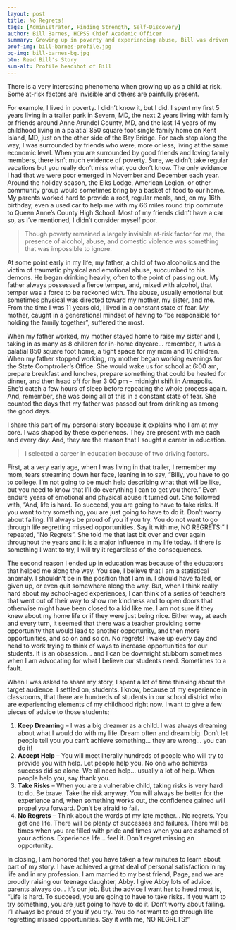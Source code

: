 ```yaml
---
layout: post
title: No Regrets!
tags: [Administrator, Finding Strength, Self-Discovery] 
author: Bill Barnes, HCPSS Chief Academic Officer
summary: Growing up in poverty and experiencing abuse, Bill was driven to be an educator by the powerful words of his mother.
prof-img: bill-barnes-profile.jpg
bg-img: bill-barnes-bg.jpg
btn: Read Bill's Story
sum-alt: Profile headshot of Bill
---
```


There is a very interesting phenomena when growing up as a child at risk. Some at-risk factors are invisible and others are painfully present. 

For example, I lived in poverty. I didn’t know it, but I did. I spent my first 5 years living in a trailer park in Severn, MD, the next 2 years living with family or friends around Anne Arundel County, MD, and the last 14 years of my childhood living in a palatial 850 square foot single family home on Kent Island, MD, just on the other side of the Bay Bridge. For each stop along the way, I was surrounded by friends who were, more or less, living at the same economic level. When you are surrounded by good friends and loving family members, there isn’t much evidence of poverty. Sure, we didn’t take regular vacations but you really don’t miss what you don’t know. The only evidence I had that we were poor emerged in November and December each year. Around the holiday season, the Elks Lodge, American Legion, or other community group would sometimes bring by a basket of food to our home. My parents worked hard to provide a roof, regular meals, and, on my 16th birthday, even a used car to help me with my 66 miles round trip commute to Queen Anne’s County High School. Most of my friends didn’t have a car so, as I’ve mentioned, I didn’t consider myself poor. 

> Though poverty remained a largely invisible at-risk factor for me, the presence of alcohol, abuse, and domestic violence was something that was impossible to ignore. 

At some point early in my life, my father, a child of two alcoholics and the victim of traumatic physical and emotional abuse, succumbed to his demons. He began drinking heavily, often to the point of passing out. My father always possessed a fierce temper, and, mixed with alcohol, that temper was a force to be reckoned with. The abuse, usually emotional but sometimes physical was directed toward my mother, my sister, and me. From the time I was 11 years old, I lived in a constant state of fear. My mother, caught in a generational mindset of having to “be responsible for holding the family together”, suffered the most. 

When my father worked, my mother stayed home to raise my sister and I, taking in as many as 8 children for in-home daycare... remember, it was a palatial 850 square foot home, a tight space for my mom and 10 children. When my father stopped working, my mother began working evenings for the State Comptroller’s Office. She would wake us for school at 6:00 am, prepare breakfast and lunches, prepare something that could be heated for dinner, and then head off for her 3:00 pm – midnight shift in Annapolis. She’d catch a few hours of sleep before repeating the whole process again. And, remember, she was doing all of this in a constant state of fear. She counted the days that my father was passed out from drinking as among the good days. 

I share this part of my personal story because it explains who I am at my core. I was shaped by these experiences. They are present with me each and every day. And, they are the reason that I sought a career in education. 

> I selected a career in education because of two driving factors. 

First, at a very early age, when I was living in that trailer, I remember my mom, tears streaming down her face, leaning in to say, “Billy, you have to go to college. I’m not going to be much help describing what that will be like, but you need to know that I’ll do everything I can to get you there.” Even endure years of emotional and physical abuse it turned out. She followed with, “And, life is hard. To succeed, you are going to have to take risks. If you want to try something, you are just going to have to do it. Don’t worry about failing. I’ll always be proud of you if you try. You do not want to go through life regretting missed opportunities. Say it with me, NO REGRETS!” I repeated, “No Regrets”. She told me that last bit over and over again throughout the years and it is a major influence in my life today. If there is something I want to try, I will try it regardless of the consequences. 

The second reason I ended up in education was because of the educators that helped me along the way. You see, I believe that I am a statistical anomaly. I shouldn’t be in the position that I am in. I should have failed, or given up, or even quit somewhere along the way. But, when I think really hard about my school-aged experiences, I can think of a series of teachers that went out of their way to show me kindness and to open doors that otherwise might have been closed to a kid like me. I am not sure if they knew about my home life or if they were just being nice. Either way, at each and every turn, it seemed that there was a teacher providing some opportunity that would lead to another opportunity, and then more opportunities, and so on and so on. No regrets! I wake up every day and head to work trying to think of ways to increase opportunities for our students. It is an obsession... and I can be downright stubborn sometimes when I am advocating for what I believe our students need. Sometimes to a fault. 

When I was asked to share my story, I spent a lot of time thinking about the target audience. I settled on, students. I know, because of my experience in classrooms, that there are hundreds of students in our school district who are experiencing elements of my childhood right now. I want to give a few pieces of advice to those students; 

1. <strong>Keep Dreaming</strong> – I was a big dreamer as a child. I was always dreaming about what I would do with my life. Dream often and dream big. Don’t let people tell you you can’t achieve something... they are wrong... you can do it! 
2. <strong>Accept Help</strong> – You will meet literally hundreds of people who will try to provide you with help. Let people help you. No one who achieves success did so alone. We all need help... usually a lot of help. When people help you, say thank you. 
3. <strong>Take Risks</strong> – When you are a vulnerable child, taking risks is very hard to do. Be brave. Take the risk anyway. You will always be better for the experience and, when something works out, the confidence gained will propel you forward. Don’t be afraid to fail. 
4. <strong>No Regrets</strong> – Think about the words of my late mother... No regrets. You get one life. There will be plenty of successes and failures. There will be times when you are filled with pride and times when you are ashamed of your actions. Experience life... feel it. Don’t regret missing an opportunity. 

In closing, I am honored that you have taken a few minutes to learn about part of my story. I have achieved a great deal of personal satisfaction in my life and in my profession. I am married to my best friend, Page, and we are proudly raising our teenage daughter, Abby. I give Abby lots of advice, parents always do... it’s our job. But the advice I want her to heed most is, “Life is hard. To succeed, you are going to have to take risks. If you want to try something, you are just going to have to do it. Don’t worry about failing. I’ll always be proud of you if you try. You do not want to go through life regretting missed opportunities. Say it with me, NO REGRETS!” 
